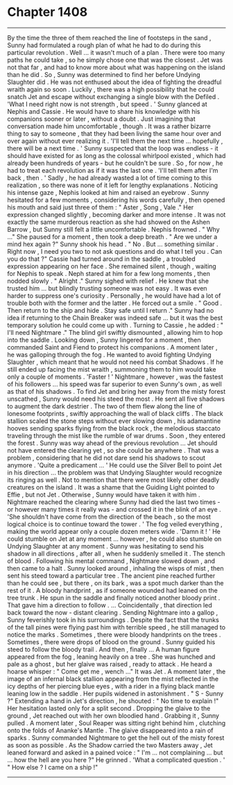 
# Chapter 1408


---

By the time the three of them reached the line of footsteps in the sand , Sunny had formulated a rough plan of what he had to do during this particular revolution .
Well ... it wasn't much of a plan . There were too many paths he could take , so he simply chose one that was the closest . Jet was not that far , and had to know more about what was happening on the island than he did . So , Sunny was determined to find her before Undying Slaughter did .
He was not enthused about the idea of fighting the dreadful wraith again so soon . Luckily , there was a high possibility that he could snatch Jet and escape without exchanging a single blow with the Defiled .
'What I need right now is not strength , but speed . '
Sunny glanced at Nephis and Cassie .
He would have to share his knowledge with his companions sooner or later , without a doubt . Just imagining that conversation made him uncomfortable , though .
It was a rather bizarre thing to say to someone , that they had been living the same hour over and over again without ever realizing it .
'I'll tell them the next time ... hopefully , there will be a next time . '
Sunny suspected that the loop was endless - it should have existed for as long as the colossal whirlpool existed , which had already been hundreds of years - but he couldn't be sure . So , for now , he had to treat each revolution as if it was the last one .
'I'll tell them after I'm back , then . '
Sadly , he had already wasted a lot of time coming to this realization , so there was none of it left for lengthy explanations .
Noticing his intense gaze , Nephis looked at him and raised an eyebrow .
Sunny hesitated for a few moments , considering his words carefully , then opened his mouth and said just three of them :
" Aster , Song , Vale ."
Her expression changed slightly , becoming darker and more intense . It was not exactly the same murderous reaction as she had showed on the Ashen Barrow , but Sunny still felt a little uncomfortable .
Nephis frowned .
" Why ..."
She paused for a moment , then took a deep breath .
" Are we under a mind hex again ?"
Sunny shook his head .
" No . But ... something similar . Right now , I need you two to not ask questions and do what I tell you . Can you do that ?"
Cassie had turned around in the saddle , a troubled expression appearing on her face . She remained silent , though , waiting for Nephis to speak .
Neph stared at him for a few long moments , then nodded slowly .
" Alright ."
Sunny sighed with relief . He knew that she trusted him ... but blindly trusting someone was not easy . It was even harder to suppress one's curiosity .
Personally , he would have had a lot of trouble both with the former and the latter .
He forced out a smile .
" Good . Then return to the ship and hide . Stay safe until I return ."
Sunny had no idea if returning to the Chain Breaker was indeed safe ... but it was the best temporary solution he could come up with .
Turning to Cassie , he added :
" I'll need Nightmare ."
The blind girl swiftly dismounted , allowing him to hop into the saddle . Looking down , Sunny lingered for a moment , then commanded Saint and Fiend to protect his companions .
A moment later , he was galloping through the fog .
He wanted to avoid fighting Undying Slaughter , which meant that he would not need his combat Shadows . If he still ended up facing the mist wraith , summoning them to him would take only a couple of moments .
'Faster ! '
Nightmare , however , was the fastest of his followers ... his speed was far superior to even Sunny's own , as well as that of his shadows . To find Jet and bring her away from the misty forest unscathed , Sunny would need his steed the most .
He sent all five shadows to augment the dark destrier .
The two of them flew along the line of lonesome footprints , swiftly approaching the wall of black cliffs . The black stallion scaled the stone steps without ever slowing down , his adamantine hooves sending sparks flying from the black rock , the melodious staccato traveling through the mist like the rumble of war drums .
Soon , they entered the forest .
Sunny was way ahead of the previous revolution ... Jet should not have entered the clearing yet , so she could be anywhere . That was a problem , considering that he did not dare send his shadows to scout anymore .
'Quite a predicament ... '
He could use the Silver Bell to point Jet in his direction ... the problem was that Undying Slaughter would recognize its ringing as well . Not to mention that there were most likely other deadly creatures on the island .
It was a shame that the Guiding Light pointed to Effie , but not Jet . Otherwise , Sunny would have taken it with him .
Nightmare reached the clearing where Sunny had died the last two times - or however many times it really was - and crossed it in the blink of an eye .
'She shouldn't have come from the direction of the beach , so the most logical choice is to continue toward the tower . '
The fog veiled everything , making the world appear only a couple dozen meters wide .
'Damn it ! '
He could stumble on Jet at any moment ... however , he could also stumble on Undying Slaughter at any moment .
Sunny was hesitating to send his shadow in all directions , after all , when he suddenly smelled it .
The stench of blood .
Following his mental command , Nightmare slowed down , and then came to a halt . Sunny looked around , inhaling the wisps of mist , then sent his steed toward a particular tree .
The ancient pine reached further than he could see , but there , on its bark , was a spot much darker than the rest of it . A bloody handprint , as if someone wounded had leaned on the tree trunk .
He spun in the saddle and finally noticed another bloody print .
That gave him a direction to follow .
... Coincidentally , that direction led back toward the now - distant clearing .
Sending Nightmare into a gallop , Sunny feverishly took in his surroundings . Despite the fact that the trunks of the tall pines were flying past him with terrible speed , he still managed to notice the marks . Sometimes , there were bloody handprints on the trees . Sometimes , there were drops of blood on the ground .
Sunny guided his steed to follow the bloody trail .
And then , finally ...
A human figure appeared from the fog , leaning heavily on a tree . She was hunched and pale as a ghost , but her glaive was raised , ready to attack .
He heard a hoarse whisper :
" Come get me , wench ..."
It was Jet .
A moment later , the image of an infernal black stallion appearing from the mist reflected in the icy depths of her piercing blue eyes , with a rider in a flying black mantle leaning low in the saddle .
Her pupils widened in astonishment .
" S - Sunny ?"
Extending a hand in Jet's direction , he shouted :
" No time to explain !"
Her hesitation lasted only for a split second .
Dropping the glaive to the ground , Jet reached out with her own bloodied hand . Grabbing it , Sunny pulled . A moment later , Soul Reaper was sitting right behind him , clutching onto the folds of Ananke's Mantle .
The glaive disappeared into a rain of sparks .
Sunny commanded Nightmare to get the hell out of the misty forest as soon as possible . As the Shadow carried the two Masters away , Jet leaned forward and asked in a pained voice :
" I'm ... not complaining ... but ... how the hell are you here ?"
He grinned .
'What a complicated question . '
" How else ? I came on a ship !"

---

